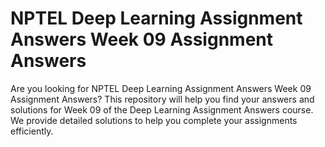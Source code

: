 # NPTEL Deep Learning Assignment Answers Week 09 Assignment Answers

Are you looking for NPTEL Deep Learning Assignment Answers Week 09 Assignment Answers? This repository will help you find your answers and solutions for Week 09 of the Deep Learning Assignment Answers course. We provide detailed solutions to help you complete your assignments efficiently.